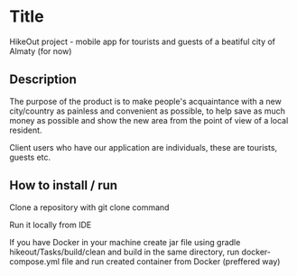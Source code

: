 # Title
HikeOut project - mobile app for tourists and guests of a beatiful city of Almaty (for now)

## Description
The purpose of the product is to make people's acquaintance with a new city/country as painless and convenient as possible, to help save as much money as possible and show the new area from the point of view of a local resident.

Client users who have our application are individuals, these are tourists, guests etc.

## How to install / run
Clone a repository with git clone command

Run it locally from IDE

If you have Docker in your machine create jar file using gradle hikeout/Tasks/build/clean and build in the same directory, run docker-compose.yml file and run created container from Docker (preffered way)

